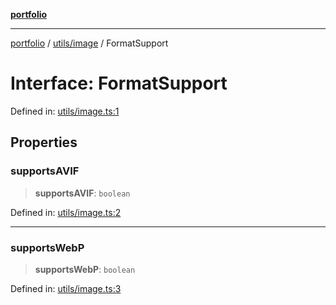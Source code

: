 [**portfolio**](../../../README.md)

***

[portfolio](../../../modules.md) / [utils/image](../README.md) / FormatSupport

# Interface: FormatSupport

Defined in: [utils/image.ts:1](https://github.com/tnorlund/Portfolio/blob/c6e5d8c7abc16821d3b41ad1776194b2abf665cf/portfolio/utils/image.ts#L1)

## Properties

### supportsAVIF

> **supportsAVIF**: `boolean`

Defined in: [utils/image.ts:2](https://github.com/tnorlund/Portfolio/blob/c6e5d8c7abc16821d3b41ad1776194b2abf665cf/portfolio/utils/image.ts#L2)

***

### supportsWebP

> **supportsWebP**: `boolean`

Defined in: [utils/image.ts:3](https://github.com/tnorlund/Portfolio/blob/c6e5d8c7abc16821d3b41ad1776194b2abf665cf/portfolio/utils/image.ts#L3)
